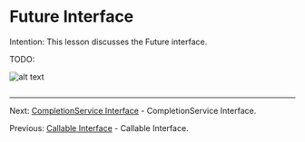 # Future Interface

Intention: This lesson discusses the Future interface.

TODO:

![alt text](../../etc/multithreading/img.png "Img")

```java

```

<hr>

Next: [CompletionService Interface](chapter_36.md "CompletionService Interface") - CompletionService Interface.

Previous: [Callable Interface](chapter_34.md "Callable Interface") - Callable Interface.
